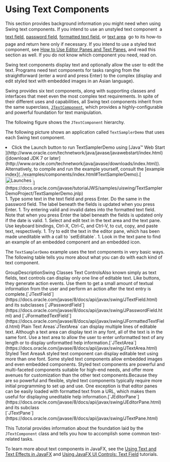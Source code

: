 
# Using Text Components

This section provides background information you might need when using Swing text components. If you intend to use an unstyled text component &#151; a [text field](textfield.html), [password field](passwordfield.html), [formatted text field](formattedtextfield.html), or [text area](textarea.html) &#151; go to its how-to page and return here only if necessary. If you intend to use a styled text component, see [How to Use Editor Panes and Text Panes](editorpane.html), and read this section as well. If you do not know which component you need, read on.

Swing text components display text and optionally allow the user to edit the text. Programs need text components for tasks ranging from the straightforward (enter a word and press Enter) to the complex (display and edit styled text with embedded images in an Asian language).

Swing provides six text components, along with supporting classes and interfaces that meet even the most complex text requirements. In spite of their different uses and capabilities, all Swing text components inherit from the same superclass, 
[`JTextComponent`](https://docs.oracle.com/javase/8/docs/api/javax/swing/text/JTextComponent.html), which provides a highly-configurable and powerful foundation for text manipulation.

The following figure shows the `JTextComponent` hierarchy.

The following picture shows an application called `TextSamplerDemo` that uses each Swing text component.

<li>Click the Launch button to run TextSamplerDemo using 
[Java&#8482; Web Start ](http://www.oracle.com/technetwork/java/javase/javawebstart/index.html) ([download JDK 7 or later](http://www.oracle.com/technetwork/java/javase/downloads/index.html)). Alternatively, to compile and run the example yourself, consult the [example index](../examples/components/index.html#TextSamplerDemo).[<img src="../../images/jws-launch-button.png" width="88" height="23" align="bottom" alt="Launches the TextSamplerDemo Application" />](https://docs.oracle.com/javase/tutorialJWS/samples/uiswing/TextSamplerDemoProject/TextSamplerDemo.jnlp)<br /></li>
1. Type some text in the text field and press Enter. Do the same in the password field. The label beneath the fields is updated when you press Enter.
1. Try entering valid and invalid dates into the formatted text field. Note that when you press Enter the label beneath the fields is updated only if the date is valid.
1. Select and edit text in the text area and the text pane. Use keyboard bindings, Ctrl-X, Ctrl-C, and Ctrl-V, to cut, copy, and paste text, respectively.
1. Try to edit the text in the editor pane, which has been made uneditable with a call to `setEditable`.
1. Look in the text pane to find an example of an embedded component and an embedded icon.

The `TextSamplerDemo` example uses the text components in very basic ways. The following table tells you more about what you can do with each kind of text component.
<th id="h1">Group</th><th id="h2">Description</th><th id="h3">Swing Classes</th>
<th id="h4">Text Controls</th><td headers="h1">Also known simply as text fields, text controls can display only one line of editable text. Like buttons, they generate action events. Use them to get a small amount of textual information from the user and perform an action after the text entry is complete.</td><td headers="h2">[`JTextField`](https://docs.oracle.com/javase/8/docs/api/javax/swing/JTextField.html) and its subclasses [`JPasswordField`](https://docs.oracle.com/javase/8/docs/api/javax/swing/JPasswordField.html) and [`JFormattedTextField`](https://docs.oracle.com/javase/8/docs/api/javax/swing/JFormattedTextField.html)</td>
<th id="h5">Plain Text Areas</th><td headers="h1">`JTextArea` can display multiple lines of editable text. Although a text area can display text in any font, all of the text is in the same font. Use a text area to allow the user to enter unformatted text of any length or to display unformatted help information.</td><td headers="h2">[`JTextArea`](https://docs.oracle.com/javase/8/docs/api/javax/swing/JTextArea.html)</td>
<th id="h6">Styled Text Areas</th><td headers="h1">A styled text component can display editable text using more than one font. Some styled text components allow embedded images and even embedded components. Styled text components are powerful and multi-faceted components suitable for high-end needs, and offer more avenues for customization than the other text components.Because they are so powerful and flexible, styled text components typically require more initial programming to set up and use. One exception is that editor panes can be easily loaded with formatted text from a URL, which makes them useful for displaying uneditable help information.</td><td headers="h2">[`JEditorPane`](https://docs.oracle.com/javase/8/docs/api/javax/swing/JEditorPane.html)<br />and its subclass<br />[`JTextPane`](https://docs.oracle.com/javase/8/docs/api/javax/swing/JTextPane.html)</td>

This Tutorial provides information about the foundation laid by the `JTextComponent` class and tells you how to accomplish some common text-related tasks.

To learn more about text components in JavaFX, see the
[Using Text and Text Effects in JavaFX](https://docs.oracle.com/javase/8/javafx/user-interface-tutorial/text.htm) and
[Using JavaFX UI Controls: Text Field](https://docs.oracle.com/javase/8/javafx/user-interface-tutorial/text-field.htm) tutorials.
